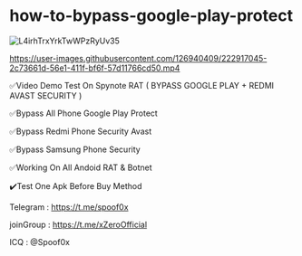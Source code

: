 # how-to-bypass-google-play-protect


![L4irhTrxYrkTwWPzRyUv35](https://user-images.githubusercontent.com/126940409/222916511-b683c3b5-53a8-437a-820e-c7704b110cd8.jpg)






https://user-images.githubusercontent.com/126940409/222917045-2c73661d-56e1-411f-bf6f-57d11766cd50.mp4











✅Video Demo Test On Spynote RAT ( BYPASS GOOGLE PLAY + REDMI AVAST SECURITY )



✅Bypass All Phone Google Play Protect



✅Bypass Redmi Phone Security Avast




✅Bypass Samsung Phone Security




✅Working On All Andoid RAT & Botnet




✔️Test One Apk Before Buy Method



Telegram : https://t.me/spoof0x


joinGroup : https://t.me/xZeroOfficial


ICQ : @Spoof0x














